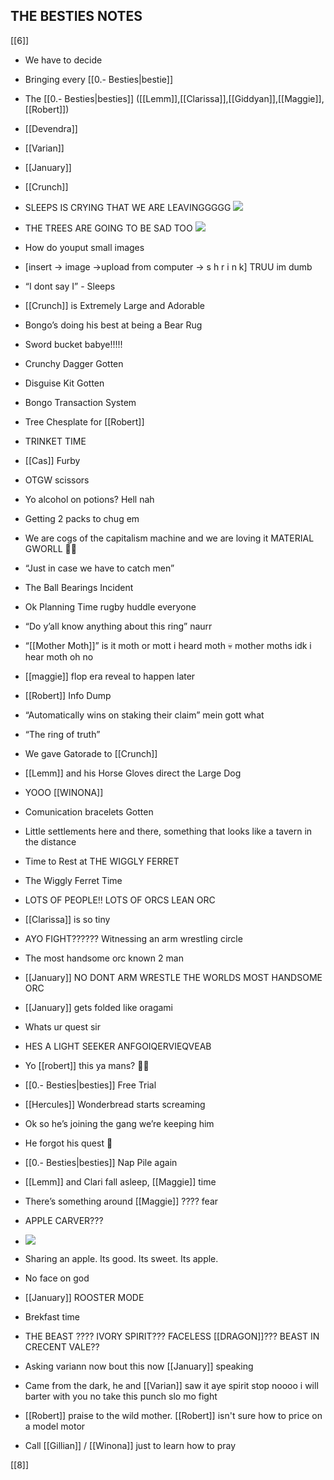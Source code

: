 ## THE BESTIES NOTES

[[6]]

-   We have to decide
    
-   Bringing every [[0.- Besties|bestie]]
    

-   The [[0.- Besties|besties]] ([[Lemm]],[[Clarissa]],[[Giddyan]],[[Maggie]],[[Robert]])
    
-   [[Devendra]]
    
-   [[Varian]]
    
-   [[January]]
    
-   [[Crunch]]
    

-   SLEEPS IS CRYING THAT WE ARE LEAVINGGGGG ![](https://lh5.googleusercontent.com/k_O5Wa7cfu-dGTse9rnU_121BpwSHWQ6Ld-oVdiRBBeEJ7W8QGdXkR5Pr4bQQ7a3AaACH_9YljbcllzhKtaQQKUlaNq-ruR78Lrve_DukLwBmA4-T2CArmkloVmGp4Uw90FKkE13khjzaP-8wA)
    
-   THE TREES ARE GOING TO BE SAD TOO ![](https://lh5.googleusercontent.com/z3LPnZAYzAfocP3EM4D6Ft9POSz6trn9V80S79ZINq-zxR84HbpLAxnqDQdlfkdOSelU8NZ9_kvZC_RV1xkI8aGy5Hl__JsQ9XmI-oxTLWmqVIEBozbO5dr_hnZ-N48M6VeqMUxG_d8VyjkuEw)
    
-   How do youput small images
    
-   [insert -> image ->upload from computer -> s h r i n k] TRUU im dumb
    
-   “I dont say I” - Sleeps
    
-   [[Crunch]] is Extremely Large and Adorable
    
-   Bongo’s doing his best at being a Bear Rug
    
-   Sword bucket babye!!!!!
    
-   Crunchy Dagger Gotten 
    
-   Disguise Kit Gotten
    
-   Bongo Transaction System 
    
-   Tree Chesplate for [[Robert]]
    
-   TRINKET TIME
    
-   [[Cas]] Furby
    
-   OTGW scissors
    
-   Yo alcohol on potions? Hell nah 
    
-   Getting 2 packs to chug em
    
-   We are cogs of the capitalism machine and we are loving it MATERIAL GWORLL 💅💅
    
-   “Just in case we have to catch men”
    
-   The Ball Bearings Incident
    
-   Ok Planning Time rugby huddle everyone
    
-   “Do y’all know anything about this ring” naurr
    
-   “[[Mother Moth]]” is it moth or mott i heard moth 💀 mother moths idk i hear moth oh no
    
-   [[maggie]] flop era reveal to happen later 
    
-   [[Robert]] Info Dump 
    
-   “Automatically wins on staking their claim” mein gott what
    
-   “The ring of truth”
    
-   We gave Gatorade to [[Crunch]]
    
-   [[Lemm]] and his Horse Gloves direct the Large Dog
    
-   YOOO [[WINONA]] 
    
-   Comunication bracelets Gotten
    
-   Little settlements here and there, something that looks like a tavern in the distance
    
-   Time to Rest at THE WIGGLY FERRET
    
-   The Wiggly Ferret Time
    
-   LOTS OF PEOPLE!! LOTS OF ORCS LEAN ORC
    
-   [[Clarissa]] is so tiny 
    
-   AYO FIGHT?????? Witnessing an arm wrestling circle
    
-   The most handsome orc known 2 man
    
-   [[January]] NO DONT ARM WRESTLE THE WORLDS MOST HANDSOME ORC
    
-   [[January]] gets folded like oragami
    
-   Whats ur quest sir
    
-   HES A LIGHT SEEKER ANFGOIQERVIEQVEAB
    
-   Yo [[robert]] this ya mans? 🤨🤨
    
-   [[0.- Besties|besties]] Free Trial
    
-   [[Hercules]] Wonderbread starts screaming
    
-   Ok so he’s joining the gang we’re keeping him
    
-   He forgot his quest 🗿
    
-   [[0.- Besties|besties]] Nap Pile again
    
-   [[Lemm]] and Clari fall asleep, [[Maggie]] time
    
-   There’s something around [[Maggie]] ???? fear
    
-   APPLE CARVER???
    
-   ![](https://lh4.googleusercontent.com/ARwV3pZ6Mh9vFFjGWS21-BsJJ5gXkWWtLJ5mzubSY9UZlU-PNjmb3t5U4Sl3z_5ARyrZhD6n3jzgQSUW7tmAWdxWXW4l3ioqmCxdgoC4vrCYsnVgzqToz68jiEZTZW2LITAr3dh8LslhoyvVpQ)
    
-   Sharing an apple. Its good. Its sweet. Its apple.
    
-   No face on god 
    
-   [[January]] ROOSTER MODE
    
-   Brekfast time
    
-   THE BEAST ???? IVORY SPIRIT??? FACELESS [[DRAGON]]??? BEAST IN CRECENT VALE??
    
-   Asking variann now bout this now [[January]] speaking
    
-   Came from the dark, he and [[Varian]] saw it aye spirit stop noooo i will barter with you no take this punch slo mo fight
    
-   [[Robert]] praise to the wild mother. [[Robert]] isn't sure how to price on a model motor
    
-   Call [[Gillian]] / [[Winona]] just to learn how to pray
    
[[8]]